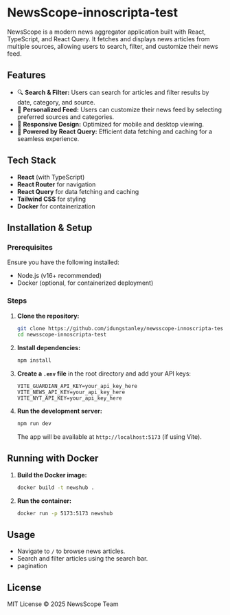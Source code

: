 # NewsScope-innoscripta-test
NewsScope is a modern news aggregator application built with React, TypeScript, and React Query. It fetches and displays news articles from multiple sources, allowing users to search, filter, and customize their news feed.

## Features
- 🔍 **Search & Filter:** Users can search for articles and filter results by date, category, and source.
- 📌 **Personalized Feed:** Users can customize their news feed by selecting preferred sources and categories.
- 📱 **Responsive Design:** Optimized for mobile and desktop viewing.
- 🚀 **Powered by React Query:** Efficient data fetching and caching for a seamless experience.

## Tech Stack
- **React** (with TypeScript)
- **React Router** for navigation
- **React Query** for data fetching and caching
- **Tailwind CSS** for styling
- **Docker** for containerization

## Installation & Setup

### Prerequisites
Ensure you have the following installed:
- Node.js (v16+ recommended)
- Docker (optional, for containerized deployment)

### Steps
1. **Clone the repository:**
   ```sh
   git clone https://github.com/idungstanley/newsscope-innoscripta-test.git
   cd newsscope-innoscripta-test
   ```

2. **Install dependencies:**
   ```sh
   npm install
   ```

3. **Create a `.env` file** in the root directory and add your API keys:
   ```env
   VITE_GUARDIAN_API_KEY=your_api_key_here
   VITE_NEWS_API_KEY=your_api_key_here
   VITE_NYT_API_KEY=your_api_key_here

   ```

4. **Run the development server:**
   ```sh
   npm run dev
   ```
   The app will be available at `http://localhost:5173` (if using Vite).

## Running with Docker
1. **Build the Docker image:**
   ```sh
   docker build -t newshub .
   ```
2. **Run the container:**
   ```sh
   docker run -p 5173:5173 newshub
   ```

## Usage
- Navigate to `/` to browse news articles.
- Search and filter articles using the search bar.
- pagination


## License
MIT License © 2025 NewsScope Team
